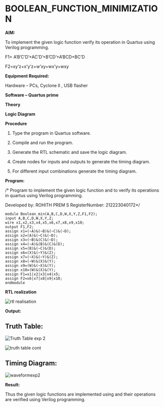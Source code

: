 # BOOLEAN_FUNCTION_MINIMIZATION

**AIM:**

To implement the given logic function verify its operation in Quartus using Verilog programming.

F1= A’B’C’D’+AC’D’+B’CD’+A’BCD+BC’D 

F2=xy’z+x’y’z+w’xy+wx’y+wxy

**Equipment Required:**

Hardware – PCs, Cyclone II , USB flasher

**Software – Quartus prime**

**Theory**

**Logic Diagram**

**Procedure**

1.	Type the program in Quartus software.

2.	Compile and run the program.

3.	Generate the RTL schematic and save the logic diagram.

4.	Create nodes for inputs and outputs to generate the timing diagram.

5.	For different input combinations generate the timing diagram.


**Program:**

/* Program to implement the given logic function and to verify its operations in quartus using Verilog programming. 

Developed by: ROHITH PREM S RegisterNumber: 212223040172*/
```
module Boolean_min(A,B,C,D,W,X,Y,Z,F1,F2);
input A,B,C,D,W,X,Y,Z;
wire x1,x2,x3,x4,x5,x6,x7,x8,x9,x10;
output F1,F2;
assign x1=(~A)&(~B)&(~C)&(~D);
assign x2=(A)&(~C)&(~D);
assign x3=(~B)&(C)&(~D);
assign x4=(~A)&(B)&(C)&(D);
assign x5=(B)&(~C)&(D);
assign x6=(X)&(~Y)&(Z);
assign x7=(~X)&(~Y)&(Z);
assign x8=(~W)&(X)&(Y);
assign x9=(W)&(~X)&(Y);
assign x10=(W)&(X)&(Y);
assign F1=x1|x2|x3|x4|x5;
assign F2=x6|x7|x8|x9|x10;
endmodule
```

**RTL realization**

![rtl realisation](https://github.com/rohithprem18/BOOLEAN_FUNCTION_MINIMIZATION/assets/146315115/d136fe79-3774-45a2-9fe1-6273673b9c62)


**Output:**



## Truth Table:
![Truth Table exp 2](https://github.com/rohithprem18/BOOLEAN_FUNCTION_MINIMIZATION/assets/146315115/9abb1742-c4c9-483d-908e-f66666238b03)

![truth  table cont](https://github.com/rohithprem18/BOOLEAN_FUNCTION_MINIMIZATION/assets/146315115/c15dea4a-b080-400c-a18a-9ab74147bd8d)

## Timing Diagram:

![waveformexp2](https://github.com/rohithprem18/BOOLEAN_FUNCTION_MINIMIZATION/assets/146315115/2683d399-3d06-49d2-935b-4b023577c531)


**Result:**

Thus the given logic functions are implemented using and their operations are verified using Verilog programming.


